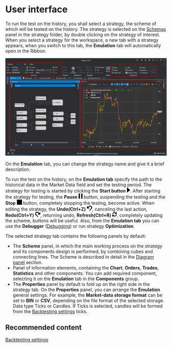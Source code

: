 # User interface

To run the test on the history, you shall select a strategy, the scheme of which will be tested on the history. The strategy is selected on the [Schemas](Designer_Panel_Schemas.md) panel in the strategy folder, by double clicking on the strategy of interest. When you select a strategy for the workspace, a new tab with a strategy appears, when you switch to this tab, the **Emulation** tab will automatically open in the Ribbon.

![Designer Interface Backtesting 00](../images/Designer_Interface_Backtesting_00.png)

On the **Emulation** tab, you can change the strategy name and give it a brief description.

To run the test on the history, on the **Emulation tab** specify the path to the historical data in the Market Data field and set the testing period. The strategy for testing is started by clicking the **Start button** ![Designer Interface Backtesting 01](../images/Designer_Interface_Backtesting_01.png). After starting the strategy for testing, the **Pause** ![Designer Interface Backtesting 02](../images/Designer_Interface_Backtesting_02.png) button, suspending the testing and the **Stop** ![Designer Interface Backtesting 03](../images/Designer_Interface_Backtesting_03.png) button, completely stopping the testing, become active. When editing the strategy, the **Undo(Ctrl+Z)** ![Designer Interface Backtesting 04](../images/Designer_Interface_Backtesting_04.png), canceling the last action, **Redo(Ctrl+Y)** ![Designer Interface Backtesting 05](../images/Designer_Interface_Backtesting_05.png), returning undo, **Refresh(Ctrl+R)** ![Designer Interface Backtesting 06](../images/Designer_Interface_Backtesting_06.png), completely updating the scheme, buttons will be useful. Also, from the **Emulation tab** you can use the **Debugger** ([Debugging](Designer_Debug.md)) or run strategy **Optimization**.

The selected strategy tab contains the following panels by default:

- The **Scheme** panel, in which the main working process on the strategy and its components design is performed, by combining cubes and connecting lines. The Scheme is described in detail in the [Diagram panel](Designer_Designer_schemes_strategies_and_component_elements.md) section.
- Panel of information elements, containing the **Chart**, **Orders**, **Trades**, **Statistics** and other components. You can add required component, selecting it on the **Emulation** tab in the **Components** group.
- The **Properties** panel by default is fold up on the right side in the strategy tab. On the **Properties** panel, you can arrange the **Emulation** general settings. For example, the **Market\-data storage format** can be set to **BIN** or **CSV**, depending on the file format of the selected storage. Data type Ticks or Candles. If Ticks is selected, candles will be formed from the [Backtesting settings](Designer_Properties_emulation.md) ticks.

## Recommended content

[Backtesting settings](Designer_Properties_emulation.md)

